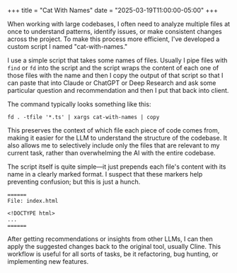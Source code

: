 +++
title = "Cat With Names"
date = "2025-03-19T11:00:00-05:00"
+++

When working with large codebases, I often need to analyze multiple files at once to understand patterns, identify issues, or make consistent changes across the project. To make this process more efficient, I've developed a custom script I named "cat-with-names."

I use a simple script that takes some names of files. Usually I pipe files with `find` or `fd` into the script and the script wraps the content of each one of those files with the name and then I copy the output of that script so that I can paste that into Claude or ChatGPT or Deep Research and ask some particular question and recommendation and then I put that back into client.

The command typically looks something like this:
```
fd . -tfile '*.ts' | xargs cat-with-names | copy
```

This preserves the context of which file each piece of code comes from, making it easier for the LLM to understand the structure of the codebase. It also allows me to selectively include only the files that are relevant to my current task, rather than overwhelming the AI with the entire codebase.

The script itself is quite simple—it just prepends each file's content with its name in a clearly marked format. I suspect that these markers help preventing confusion; but this is just a hunch.

```
======
File: index.html

<!DOCTYPE html>
...
======
```

After getting recommendations or insights from other LLMs, I can then apply the suggested changes back to the original tool, usually Cline. This workflow is useful for all sorts of tasks, be it refactoring, bug hunting, or implementing new features.
